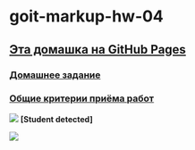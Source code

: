 <h1>goit-markup-hw-04</h1>

<a href="https://xdpiqbx.github.io/goit-markup-hw-04/"><h2>Эта домашка на GitHub Pages</h2></a>

<a href="https://github.com/goitacademy/html-css-homework/blob/master/04-%D0%B4%D0%B5%D0%BA%D0%BE%D1%80%D0%B0%D1%82%D0%B8%D0%B2%D0%BD%D1%8B%D0%B5-%D1%8D%D0%BB%D0%B5%D0%BC%D0%B5%D0%BD%D1%82%D1%8B.md"><h3>Домашнее задание</h3></a>

<a href="https://github.com/goitacademy/html-css-homework/blob/master/criteria.md"><h3>Общие критерии приёма работ</h3></a>

<img src="https://goit.ua/wp-content/themes/1/images/Layer.png"> <b>[Student detected]</b>

<img src="https://ca.slack-edge.com/T01301DGATC-U014XNYV9G8-c2eadd8fb79f-512">
